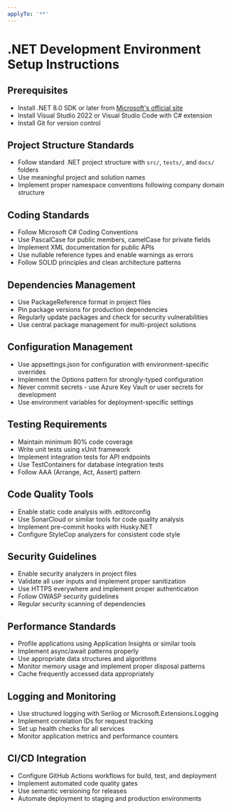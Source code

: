 ```yaml
---
applyTo: '**'
---
```

# .NET Development Environment Setup Instructions

## Prerequisites
- Install .NET 8.0 SDK or later from [Microsoft's official site](https://dotnet.microsoft.com/download)
- Install Visual Studio 2022 or Visual Studio Code with C# extension
- Install Git for version control

## Project Structure Standards
- Follow standard .NET project structure with `src/`, `tests/`, and `docs/` folders
- Use meaningful project and solution names
- Implement proper namespace conventions following company domain structure

## Coding Standards
- Follow Microsoft C# Coding Conventions
- Use PascalCase for public members, camelCase for private fields
- Implement XML documentation for public APIs
- Use nullable reference types and enable warnings as errors
- Follow SOLID principles and clean architecture patterns

## Dependencies Management
- Use PackageReference format in project files
- Pin package versions for production dependencies
- Regularly update packages and check for security vulnerabilities
- Use central package management for multi-project solutions

## Configuration Management
- Use appsettings.json for configuration with environment-specific overrides
- Implement the Options pattern for strongly-typed configuration
- Never commit secrets - use Azure Key Vault or user secrets for development
- Use environment variables for deployment-specific settings

## Testing Requirements
- Maintain minimum 80% code coverage
- Write unit tests using xUnit framework
- Implement integration tests for API endpoints
- Use TestContainers for database integration tests
- Follow AAA (Arrange, Act, Assert) pattern

## Code Quality Tools
- Enable static code analysis with .editorconfig
- Use SonarCloud or similar tools for code quality analysis
- Implement pre-commit hooks with Husky.NET
- Configure StyleCop analyzers for consistent code style

## Security Guidelines
- Enable security analyzers in project files
- Validate all user inputs and implement proper sanitization
- Use HTTPS everywhere and implement proper authentication
- Follow OWASP security guidelines
- Regular security scanning of dependencies

## Performance Standards
- Profile applications using Application Insights or similar tools
- Implement async/await patterns properly
- Use appropriate data structures and algorithms
- Monitor memory usage and implement proper disposal patterns
- Cache frequently accessed data appropriately

## Logging and Monitoring
- Use structured logging with Serilog or Microsoft.Extensions.Logging
- Implement correlation IDs for request tracking
- Set up health checks for all services
- Monitor application metrics and performance counters

## CI/CD Integration
- Configure GitHub Actions workflows for build, test, and deployment
- Implement automated code quality gates
- Use semantic versioning for releases
- Automate deployment to staging and production environments